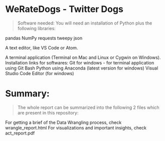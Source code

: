 # WeRateDogs - Twitter Dogs

>Software needed:
You will need an installation of Python
plus the following libraries:

pandas
NumPy
requests
tweepy
json

A text editor, like VS Code or Atom.

A terminal application (Terminal on Mac and Linux or Cygwin on Windows).
Installation links for softwares:
Git for windows - for terminal application using Git Bash
Python using Anaconda (latest version for windows)
Visual Studio Code Editor (for windows)

# Summary:
>The whole report can be summarized into the following 2 files which are present in this repository:

For getting a brief of the Data Wrangling process, check wrangle_report.html
For visualizations and important insights, check act_report.pdf
